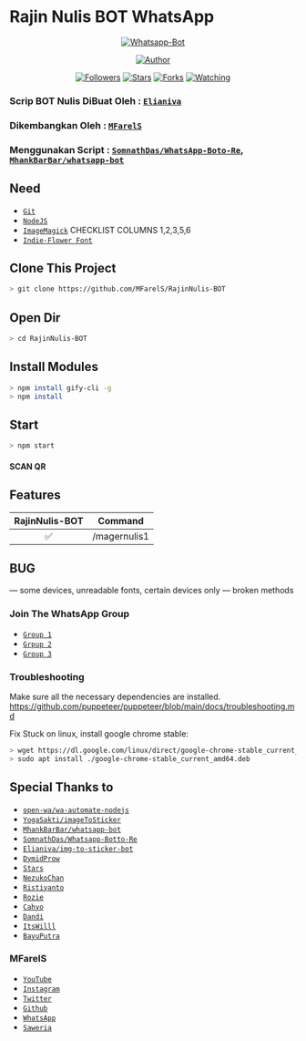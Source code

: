 # Rajin Nulis BOT WhatsApp
<p align="center">
<a href="#"><img title="Whatsapp-Bot" src="https://img.shields.io/badge/Whatsapp Bot-green?colorA=%23ff0000&colorB=%23017e40&style=for-the-badge"></a>
</p>
<p align="center">
<a href="https://github.com/MFarelS"><img title="Author" src="https://img.shields.io/badge/Author-MFarelS-red.svg?style=for-the-badge&logo=github"></a>
</p>
<p align="center">
<a href="https://github.com/MFarelS/followers"><img title="Followers" src="https://img.shields.io/github/followers/MFarelS?color=blue&style=flat-square"></a>
<a href="https://github.com/MFarelS/RajinNulis-BOT/stargazers/"><img title="Stars" src="https://img.shields.io/github/stars/MFarelS/RajinNulis-BOT?color=red&style=flat-square"></a>
<a href="https://github.com/MFarelS/RajinNulis-BOT/network/members"><img title="Forks" src="https://img.shields.io/github/forks/MFarelS/RajinNulis-BOT?color=red&style=flat-square"></a>
<a href="https://github.com/MFarelS/RajinNulis-BOT/watchers"><img title="Watching" src="https://img.shields.io/github/watchers/MFarelS/RajinNulis-BOT?label=Watchers&color=blue&style=flat-square"></a>
</p>

### Scrip BOT Nulis DiBuat Oleh : [`Elianiva`](https://github.com/elianiva/img-to-sticker-bot)
### Dikembangkan Oleh : [`MFarelS`](https://github.com/MFarelS/RajinNulis-BOT)
### Menggunakan Script : [`SomnathDas/WhatsApp-Boto-Re`](https://github.com/SomnathDas/Whatsapp-Botto-Re), [`MhankBarBar/whatsapp-bot`](https://github.com/mhankbarbar/whatsapp-bot)

## Need
* [`Git`](https://git-scm.com/downloads)
* [`NodeJS`](https://nodejs.org/en/download) 
* [`ImageMagick`](https://imagemagick.org/script/download.php) CHECKLIST COLUMNS 1,2,3,5,6
* [`Indie-Flower Font`](https://fonts.google.com/specimen/Indie+Flower) 

## Clone This Project

```bash
> git clone https://github.com/MFarelS/RajinNulis-BOT
```

## Open Dir

```bash
> cd RajinNulis-BOT
```

## Install Modules

```bash
> npm install gify-cli -g
> npm install
```

## Start

```bash
> npm start
```

#### SCAN QR

## Features

| RajinNulis-BOT |                Command           |
| :-----------: | :--------------------------------: |
|       ✅       | /magernulis1         |

## BUG
— some devices, unreadable fonts, certain devices only
— broken methods

### Join The WhatsApp Group
* [`Group 1`](https://chat.whatsapp.com/Gha1RHXtPPf5dW2Z2Yzp5N) 
* [`Grpup 2`](https://chat.whatsapp.com/BQxoDt9OC2aKBPa2QbVrsJ) 
* [`Group 3`](https://chat.whatsapp.com/J8By4OYL6dhKIdvc4wfOUN) 

### Troubleshooting
Make sure all the necessary dependencies are installed.
https://github.com/puppeteer/puppeteer/blob/main/docs/troubleshooting.md

Fix Stuck on linux, install google chrome stable:
```bash
> wget https://dl.google.com/linux/direct/google-chrome-stable_current_amd64.deb
> sudo apt install ./google-chrome-stable_current_amd64.deb
```
## Special Thanks to
* [`open-wa/wa-automate-nodejs`](https://github.com/open-wa/wa-automate-nodejs)
* [`YogaSakti/imageToSticker`](https://github.com/YogaSakti/imageToSticker) 
* [`MhankBarBar/whatsapp-bot`](https://github.com/MhankBarBar/whatsapp-bot) 
* [`SomnathDas/Whatsapp-Botto-Re`](https://github.com/SomnathDas/Whatsapp-Botto-Re)
* [`Elianiva/img-to-sticker-bot`](https://github.com/Elianiva/img-to-sticker-bot) 
* [`DymidProw`](https://youtube.com/c/DymidProw) 
* [`Stars`](https://github.com/bintang73) 
* [`NezukoChan`](https://instagram.com/nezuko.chan.12)
* [`Ristiyanto`](https://github.com/Gimenz) 
* [`Rozie`](https://instagram.com/_rooziee) 
* [`Cahyo`](https://github.com/Cahyo224) 
* [`Dandi`](https://github.com/dandyraka) 
* [`ItsWilll`](https://instagram.com/its.willl_) 
* [`BayuPutra`](https://github.com/bayuputra18) 

### MFarelS
* [`YouTube`](https://https://m.youtube.com/channel/UCYfBSMa1JJbKwD8bNm-etiA) 
* [`Instagram`](https://instagram.com/mfarelsyahtiawan) 
* [`Twitter`](https://twitter.com/MSyahtiawan) 
* [`Github`](https://github.com/MFarelS) 
* [`WhatsApp`](https://wa.me/6281219087237) 
* [`Saweria`](https://saweria.co/donate/MFarelS)
